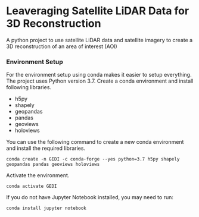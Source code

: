 # Leaveraging Satellite LiDAR Data for 3D Reconstruction

A python project to use satellite LiDAR data and satellite imagery to create a 3D reconstruction of an area of interest (AOI)

### Environment Setup
For the environment setup using conda makes it easier to setup everything.
The project uses Python version 3.7. Create a conda environment and install following libraries. 
- h5py 
- shapely 
- geopandas 
- pandas 
- geoviews
- holoviews

You can use the following command to create a new conda environment and install the required libraries. 

`conda create -n GEDI -c conda-forge --yes python=3.7 h5py shapely geopandas pandas geoviews holoviews`

Activate the environment.

`conda activate GEDI`

If you do not have Jupyter Notebook installed, you may need to run:

`conda install jupyter notebook`



